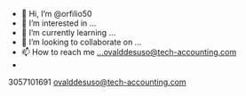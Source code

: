 - 👋 Hi, I’m @orfilio50
- 👀 I’m interested in ...
- 🌱 I’m currently learning ...
- 💞️ I’m looking to collaborate on ...
- 📫 How to reach me ...ovalddesuso@tech-accounting.com 
- 

<!---
orfilio50/orfilio50 is a ✨ special ✨ repository because its `README.md` (this file) appears on your GitHub profile.
You can click the Preview link to take a look at your changes.
--->
3057101691
ovalddesuso@tech-accounting.com 
